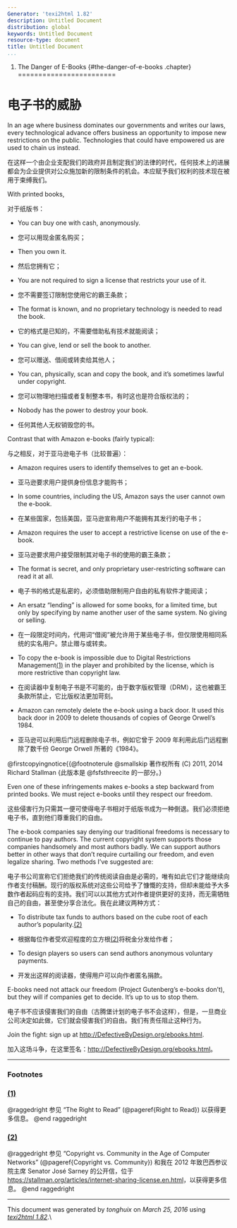 ```yaml
---
Generator: 'texi2html 1.82'
description: Untitled Document
distribution: global
keywords: Untitled Document
resource-type: document
title: Untitled Document
...
```


1. The Danger of E-Books {#the-danger-of-e-books .chapter}
========================

电子书的威胁
============

In an age where business dominates our governments and writes our laws,
every technological advance offers business an opportunity to impose new
restrictions on the public. Technologies that could have empowered us
are used to chain us instead.

在这样一个由企业支配我们的政府并且制定我们的法律的时代，任何技术上的进展都会为企业提供对公众施加新的限制条件的机会。本应赋予我们权利的技术现在被用于束缚我们。

With printed books,

对于纸版书：

-   You can buy one with cash, anonymously.

-   您可以用现金匿名购买；

-   Then you own it.

-   然后您拥有它；

-   You are not required to sign a license that restricts your use
    of it.

-   您不需要签订限制您使用它的霸王条款；

-   The format is known, and no proprietary technology is needed to read
    the book.

-   它的格式是已知的，不需要借助私有技术就能阅读；

-   You can give, lend or sell the book to another.

-   您可以赠送、借阅或转卖给其他人；

-   You can, physically, scan and copy the book, and it’s sometimes
    lawful under copyright.

-   您可以物理地扫描或者复制整本书，有时这也是符合版权法的；

-   Nobody has the power to destroy your book.

-   任何其他人无权销毁您的书。

Contrast that with Amazon e-books (fairly typical):

与之相反，对于亚马逊电子书（比较普遍）：

-   Amazon requires users to identify themselves to get an e-book.

-   亚马逊要求用户提供身份信息才能购书；

-   In some countries, including the US, Amazon says the user cannot own
    the e-book.

-   在某些国家，包括美国，亚马逊宣称用户不能拥有其发行的电子书；

-   Amazon requires the user to accept a restrictive license on use of
    the e-book.

-   亚马逊要求用户接受限制其对电子书的使用的霸王条款；

-   The format is secret, and only proprietary user-restricting software
    can read it at all.

-   电子书的格式是私密的，必须借助限制用户自由的私有软件才能阅读；

-   An ersatz “lending” is allowed for some books, for a limited time,
    but only by specifying by name another user of the same system. No
    giving or selling.

-   在一段限定时间内，代用词“借阅”被允许用于某些电子书，但仅限使用相同系统的实名用户。禁止赠与或转卖。

-   To copy the e-book is impossible due to Digital Restrictions
    Management[(1)](#FOOT1) in the player and prohibited by the license,
    which is more restrictive than copyright law.

-   在阅读器中复制电子书是不可能的，由于数字版权管理（DRM），这也被霸王条款所禁止，它比版权法更加苛刻。

-   Amazon can remotely delete the e-book using a back door. It used
    this back door in 2009 to delete thousands of copies of George
    Orwell’s 1984.

-   亚马逊可以利用后门远程删除电子书，例如它曾于 2009 年利用此后门远程删除了数千份 George Orwell 所著的《1984》。

@firstcopyingnotice{{@footnoterule @smallskip 著作权所有 (C) 2011, 2014 Richard Stallman {此版本是 @fsfsthreecite 的一部分。}

Even one of these infringements makes e-books a step backward from
printed books. We must reject e-books until they respect our freedom.

这些侵害行为只需其一便可使得电子书相对于纸版书成为一种倒退。我们必须拒绝电子书，直到他们尊重我们的自由。

The e-book companies say denying our traditional freedoms is necessary
to continue to pay authors. The current copyright system supports those
companies handsomely and most authors badly. We can support authors
better in other ways that don’t require curtailing our freedom, and even
legalize sharing. Two methods I’ve suggested are:

电子书公司宣称它们拒绝我们的传统阅读自由是必需的，唯有如此它们才能继续向作者支付稿酬。现行的版权系统对这些公司给予了慷慨的支持，但却未能给予大多数作者起码应有的支持。我们可以以其他方式对作者提供更好的支持，而无需牺牲自己的自由，甚至使分享合法化。我在此建议两种方式：

-   To distribute tax funds to authors based on the cube root of each
    author’s popularity.[(2)](#FOOT2)

-   根据每位作者受欢迎程度的立方根[(2)](#FOOT2)将税金分发给作者；

-   To design players so users can send authors anonymous
    voluntary payments.

-   开发出这样的阅读器，使得用户可以向作者匿名捐款。

E-books need not attack our freedom (Project Gutenberg’s e-books don’t),
but they will if companies get to decide. It’s up to us to stop them.

电子书不应该侵害我们的自由（古腾堡计划的电子书不会这样），但是，一旦商业公司决定如此做，它们就会侵害我们的自由。我们有责任阻止这种行为。

Join the fight: sign up at <http://DefectiveByDesign.org/ebooks.html>.

加入这场斗争，在这里签名：<http://DefectiveByDesign.org/ebooks.html>。

<div class="footnote">

------------------------------------------------------------------------

### Footnotes

### [(1)](#DOCF1)

@raggedright 参见 “The Right to Read” (@pageref{Right to Read}) 以获得更多信息。 @end raggedright

### [(2)](#DOCF2)

@raggedright 参见 “Copyright vs. Community in the Age of Computer Networks” (@pageref{Copyright vs. Community}) 和我在 2012 年致巴西参议院主席 Senator José Sarney 的公开信，位于 <https://stallman.org/articles/internet-sharing-license.en.html>，以获得更多信息。 @end raggedright

</div>

------------------------------------------------------------------------

This document was generated by *tonghuix* on *March 25, 2016* using
[*texi2html 1.82*](http://www.nongnu.org/texi2html/).\
